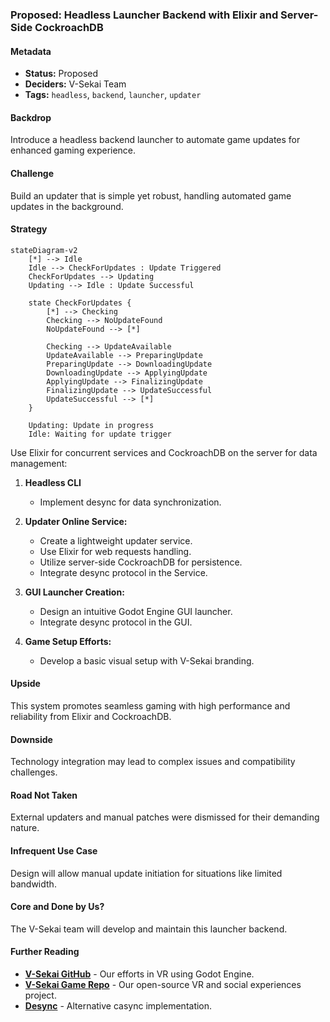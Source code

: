 ### Proposed: Headless Launcher Backend with Elixir and Server-Side CockroachDB

#### Metadata

- **Status:** Proposed
- **Deciders:** V-Sekai Team
- **Tags:** `headless`, `backend`, `launcher`, `updater`

#### Backdrop

Introduce a headless backend launcher to automate game updates for enhanced gaming experience.

#### Challenge

Build an updater that is simple yet robust, handling automated game updates in the background.

#### Strategy

```mermaid
stateDiagram-v2
    [*] --> Idle
    Idle --> CheckForUpdates : Update Triggered
    CheckForUpdates --> Updating
    Updating --> Idle : Update Successful

    state CheckForUpdates {
        [*] --> Checking
        Checking --> NoUpdateFound
        NoUpdateFound --> [*]

        Checking --> UpdateAvailable
        UpdateAvailable --> PreparingUpdate
        PreparingUpdate --> DownloadingUpdate
        DownloadingUpdate --> ApplyingUpdate
        ApplyingUpdate --> FinalizingUpdate
        FinalizingUpdate --> UpdateSuccessful
        UpdateSuccessful --> [*]
    }

    Updating: Update in progress
    Idle: Waiting for update trigger
```

Use Elixir for concurrent services and CockroachDB on the server for data management:

1. **Headless CLI**

   - Implement desync for data synchronization.

2. **Updater Online Service:**

   - Create a lightweight updater service.
   - Use Elixir for web requests handling.
   - Utilize server-side CockroachDB for persistence.
   - Integrate desync protocol in the Service.

3. **GUI Launcher Creation:**

   - Design an intuitive Godot Engine GUI launcher.
   - Integrate desync protocol in the GUI.

4. **Game Setup Efforts:**
   - Develop a basic visual setup with V-Sekai branding.

#### Upside

This system promotes seamless gaming with high performance and reliability from Elixir and CockroachDB.

#### Downside

Technology integration may lead to complex issues and compatibility challenges.

#### Road Not Taken

External updaters and manual patches were dismissed for their demanding nature.

#### Infrequent Use Case

Design will allow manual update initiation for situations like limited bandwidth.

#### Core and Done by Us?

The V-Sekai team will develop and maintain this launcher backend.

#### Further Reading

- [**V-Sekai GitHub**](https://github.com/v-sekai) - Our efforts in VR using Godot Engine.
- [**V-Sekai Game Repo**](https://github.com/v-sekai/v-sekai-game) - Our open-source VR and social experiences project.
- [**Desync**](https://github.com/folbricht/desync) - Alternative casync implementation.
